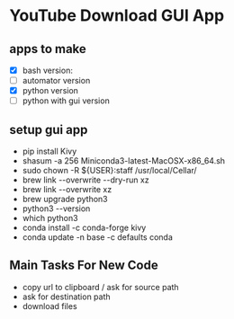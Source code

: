 # YouTube Download GUI App

## apps to make

- [x] bash version:
- [ ] automator version
- [x] python version
- [ ] python with gui version

## setup gui app

- pip install Kivy
- shasum -a 256 Miniconda3-latest-MacOSX-x86_64.sh
- sudo chown -R ${USER}:staff /usr/local/Cellar/
- brew link --overwrite --dry-run xz
- brew link --overwrite xz
- brew upgrade python3
- python3 --version
- which python3
- conda install -c conda-forge kivy
- conda update -n base -c defaults conda

## Main Tasks For New Code

- copy url to clipboard / ask for source path
- ask for destination path
- download files
